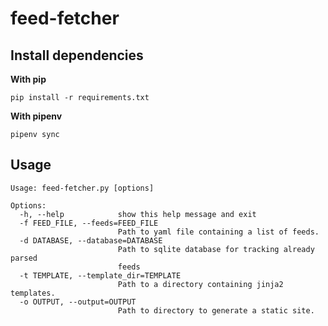# feed-fetcher

## Install dependencies

**With pip**

`pip install -r requirements.txt`

**With pipenv**

`pipenv sync`

## Usage

```
Usage: feed-fetcher.py [options]

Options:
  -h, --help            show this help message and exit
  -f FEED_FILE, --feeds=FEED_FILE
                        Path to yaml file containing a list of feeds.
  -d DATABASE, --database=DATABASE
                        Path to sqlite database for tracking already parsed
                        feeds
  -t TEMPLATE, --template_dir=TEMPLATE
                        Path to a directory containing jinja2 templates.
  -o OUTPUT, --output=OUTPUT
                        Path to directory to generate a static site.
```
